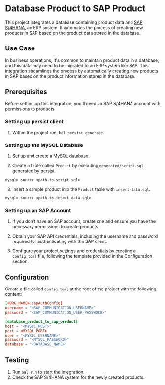 # Database Product to SAP Product

This project integrates a database containing product data and [SAP S/4HANA](https://www.sap.com/products/erp/s4hana.html), an ERP system. It automates the process of creating new products in SAP based on the product data stored in the database.

## Use Case

In business operations, it's common to maintain product data in a database, and this data may need to be migrated to an ERP system like SAP. This integration streamlines the process by automatically creating new products in SAP based on the product information stored in the database.

## Prerequisites

Before setting up this integration, you'll need an SAP S/4HANA account with permissions to products.

### Setting up persist client

1. Within the project run, `bal persist generate`.

### Setting up the MySQL Database

1. Set up and create a MySQL database.

2. Create a table called `Product` by executing `generated/script.sql` generated by persist.
```
mysql> source <path-to-script.sql>
```

3. Insert a sample product into the `Product` table with `insert-data.sql`.
```
mysql> source <path-to-insert-data.sql>
```

### Setting up an SAP Account

1. If you don't have an SAP account, create one and ensure you have the necessary permissions to create products.

2. Obtain your SAP API credentials, including the username and password required for authenticating with the SAP client.

3. Configure your project settings and credentials by creating a `Config.toml` file, following the template provided in the Configuration section.

## Configuration

Create a file called `Config.toml` at the root of the project with the following content:

```toml
[<ORG_NAME>.sapAuthConfig]
username = "<SAP_COMMUNICATION_USERNAME>"
password = "<SAP_COMMUNICATION_USER_PASSWORD>"

[database_product_to_sap_product]
host = "<MYSQL_HOST>"
port = <MYSQL_PORT>
user = "<MYSQL_USERNAME>"
password = "<MYSQL_PASSWORD>"
database = "<DATABASE_NAME>"
```

## Testing
1. Run `bal run` to start the integration.
2. Check the SAP S/4HANA system for the newly created products.
